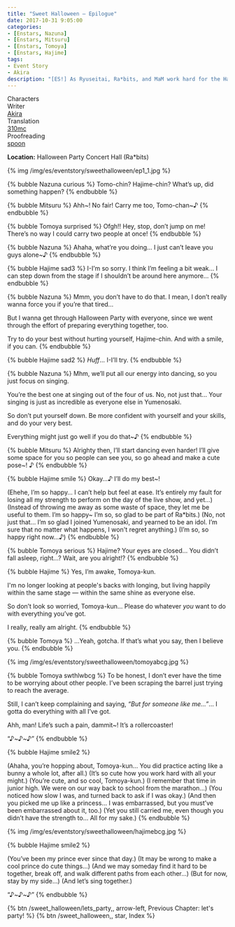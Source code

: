 ```yaml
---
title: "Sweet Halloween – Epilogue"
date: 2017-10-31 9:05:00
categories:
- [Enstars, Nazuna]
- [Enstars, Mitsuru]
- [Enstars, Tomoya]
- [Enstars, Hajime]
tags:
- Event Story
- Akira
description: "[ES!] As Ryuseitai, Ra*bits, and MaM work hard for the Halloween Party, it seems that Hajime and Tomoya are awkward around each other, and Chiaki is terrified of something…"
---
```

<div class="three-wrapper" style="--storyColor:#965e7d;--storyColor-rgb:150,94,125;--storyColor-h:326.8;--storyColor-s: 23%;--storyColor-l:47.8%;">
    <div class="info-area">
        <div class="info">
            <div class="info-item characters">
                <div class="label">
                    Characters
                </div>
                <div class="value">
                <a href="/categories/Enstars/Nazuna" character="Nazuna"></a>
                <a href="/categories/Enstars/Mitsuru" character="Mitsuru"></a>
                <a href="/categories/Enstars/Tomoya" character="Tomoya"></a>
                <a href="/categories/Enstars/Hajime" character="Hajime"></a>
                </div>
            </div>
            <div class="info-item one">
                <div class="label">
                    Writer
                </div>
                <div class="value">
                    <a href="/tags/Akira/">Akira</a>
                </div>
            </div>
            <div class="info-item two">
                <div class="label">
                    Translation
                </div>
                <div class="value">
                    <a href="/about">310mc</a>
                </div>
            </div>
            <div class="info-item three">
                <div class="label">
                   Proofreading
                </div>
                <div class="value">
                    <a href="https://twitter.com/splafyoon">spoon</a>
                </div>
            </div>
        </div>
    </div>
</div>

<!-- more -->

<div class="msr-location">
    <p><span><b>Location:</b> Halloween Party Concert Hall (Ra*bits)</span></p>
</div>

{% img /img/es/eventstory/sweethalloween/ep1_1.jpg %}

{% bubble Nazuna curious %}
Tomo-chin? Hajime-chin? What’s up, did something happen?
{% endbubble %}

{% bubble Mitsuru %}
Ahh\~! No fair! Carry me too, Tomo-chan\~♪
{% endbubble %}

{% bubble Tomoya surprised %}
Ofgh!! Hey, stop, don’t jump on me! There’s no way I could carry two people at once!
{% endbubble %}

{% bubble Nazuna %}
Ahaha, what’re you doing… I just can’t leave you guys alone~♪
{% endbubble %}

{% bubble Hajime sad3 %}
I-I’m so sorry. I think I’m feeling a bit weak… I can step down from the stage if I shouldn’t be around here anymore…
{% endbubble %}

{% bubble Nazuna %}
Mmm, you don’t have to do that. I mean, I don’t really wanna force you if you’re that tired…

But I wanna get through Halloween Party with everyone, since we went through the effort of preparing everything together, too.

Try to do your best without hurting yourself, Hajime-chin. And with a smile, if you can.
{% endbubble %}

{% bubble Hajime sad2 %}
*Huff*… I-I’ll try.
{% endbubble %}

{% bubble Nazuna %}
Mhm, we’ll put all our energy into dancing, so you just focus on singing.

You’re the best one at singing out of the four of us. No, not just that… Your singing is just as incredible as everyone else in Yumenosaki.

So don’t put yourself down. Be more confident with yourself and your skills, and do your very best.

Everything might just go well if you do that~♪
{% endbubble %}

{% bubble Mitsuru %}
Alrighty then, I’ll start dancing even harder! I’ll give some space for you so people can see you, so go ahead and make a cute pose~! ♪
{% endbubble %}

{% bubble Hajime smile %}
Okay…♪ I’ll do my best~!

<th>(Ehehe, I’m so happy… I can’t help but feel at ease. It’s entirely my fault for losing all my strength to perform on the day of the live show, and yet…)</th>

<th>(Instead of throwing me away as some waste of space, they let me be useful to them. I’m so happy~ I’m so, so glad to be part of Ra*bits.)</th>

<th>(No, not just that… I’m so glad I joined Yumenosaki, and yearned to be an idol. I’m sure that no matter what happens, I won't regret anything.)</th>

<th>(I’m so, so happy right now…♪)</th>
{% endbubble %}

{% bubble Tomoya serious %}
Hajime? Your eyes are closed… You didn’t fall asleep, right…? Wait, are you alright!?
{% endbubble %}

{% bubble Hajime %}
Yes, I’m awake, Tomoya-kun.

I'm no longer looking at people's backs with longing, but living happily within the same stage — within the same shine as everyone else.

So don’t look so worried, Tomoya-kun… Please do whatever *you* want to do with everything you’ve got.

I really, really am alright.
{% endbubble %}

{% bubble Tomoya %}
…Yeah, gotcha. If that’s what you say, then I believe you.
{% endbubble %}

{% img /img/es/eventstory/sweethalloween/tomoyabcg.jpg %}

{% bubble Tomoya swthlwbcg %}
To be honest, I don’t ever have the time to be worrying about other people. I’ve been scraping the barrel just trying to reach the average.

Still, I can’t keep complaining and saying, *“But for someone like me…”*… I gotta do everything with all I’ve got.

Ahh, man! Life’s such a pain, dammit~! It’s a rollercoaster!

“♪\~♪\~♪”
{% endbubble %}

{% bubble Hajime smile2 %}
<th>(Ahaha, you’re hopping about, Tomoya-kun… You did practice acting like a bunny a whole lot, after all.)</th>

<th>(It’s so cute how you work hard with all your might.)</th>

<th>(You’re cute, and so cool, Tomoya-kun.)</th>

<th>(I remember that time in junior high. We were on our way back to school from the marathon…)</th>

<th>(You noticed how slow I was, and turned back to ask if I was okay.)</th>

<th>(And then you picked me up like a princess… I was embarrassed, but you must’ve been embarrassed about it, too.)</th>

<th>(Yet you still carried me, even though you didn’t have the strength to… All for my sake.)</th>
{% endbubble %}

{% img /img/es/eventstory/sweethalloween/hajimebcg.jpg %}

{% bubble Hajime smile2 %}
<th>(You’ve been my prince ever since that day.)</th>

<th>(It may be wrong to make a cool prince do cute things…)</th>

<th>(And we may someday find it hard to be together, break off, and walk different paths from each other…)</th>

<th>(But for now, stay by my side…)</th>

<th>(And let’s sing together.)</th>

“♪\~♪\~♪”
{% endbubble %}

<div toc>
{% btn /sweet_halloween/lets_party,, arrow-left, Previous Chapter: let's party! %}
{% btn /sweet_halloween,, star, Index %}
</div>
